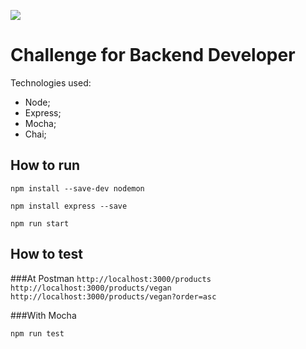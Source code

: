 ![](https://media.natue.com.br/natuelabs/natuelabs.png)

# Challenge for Backend Developer

Technologies used:

- Node;
- Express;
- Mocha;
- Chai;

## How to run

`npm install --save-dev nodemon`

`npm install express --save`

`npm run start`

## How to test

###At Postman
`http://localhost:3000/products`
`http://localhost:3000/products/vegan`
`http://localhost:3000/products/vegan?order=asc`

###With Mocha

`npm run test`
